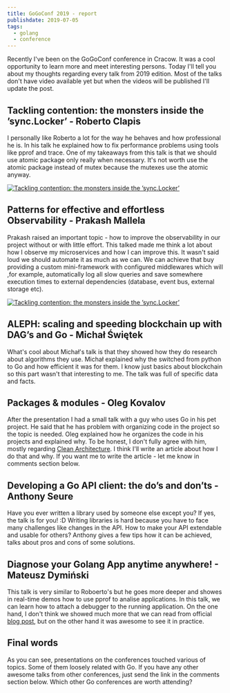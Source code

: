 ```yaml
---
title: GoGoConf 2019 - report
publishdate: 2019-07-05
tags:
  - golang
  - conference
---
```

Recently I've been on the GoGoConf conference in Cracow. It was a cool opportunity to learn more and meet interesting persons. Today I'll tell you about my thoughts regarding every talk from 2019 edition. Most of the talks don't have video available yet but when the videos will be published I'll update the post.

## Tackling contention: the monsters inside the ’sync.Locker’ - Roberto Clapis

I personally like Roberto a lot for the way he behaves and how professional he is. In his talk he explained how to fix performance problems using tools like pprof and trace. One of my takeaways from this talk is that we should use atomic package only really when necessary. It's not worth use the atomic package instead of mutex because the mutexes use the atomic anyway.

[![Tackling contention: the monsters inside the ’sync.Locker’](https://img.youtube.com/vi/ok4NEfqAXb0/0.jpg)](https://www.youtube.com/watch?v=ok4NEfqAXb0)

## Patterns for effective and effortless Observability - Prakash Mallela

Prakash raised an important topic - how to improve the observability in our project without or with little effort. This talked made me think a lot about how I observe my microservices and how I can improve this. It wasn't said loud we should automate it as much as we can. We can achieve that buy providing a custom mini-framework with configured middlewares which will ,for example, automatically log all slow queries and save somewhere execution times to external dependencies (database, event bus, external storage etc).

[![Tackling contention: the monsters inside the ’sync.Locker’](https://img.youtube.com/vi/fwrqVwuQE10/0.jpg)](https://www.youtube.com/watch?v=fwrqVwuQE10)

## ALEPH: scaling and speeding blockchain up with DAG’s and Go - Michał Świętek

What's cool about Michał's talk is that they showed how they do research about algorithms they use. Michał explained why the switched from python to Go and how efficient it was for them. I know just basics about blockchain so this part wasn't that interesting to me. The talk was full of specific data and facts.

## Packages & modules - Oleg Kovalov

After the presentation I had a small talk with a guy who uses Go in his pet project. He said that he has problem with organizing code in the project so the topic is needed. Oleg explained how he organizes the code in his projects and explained why. To be honest, I don't fully agree with him, mostly regarding [Clean Architecture](https://www.amazon.com/Clean-Architecture-Craftsmans-Software-Structure/dp/0134494164). I think I'll write an article about how I do that and why. If you want me to write the article - let me know in comments section below.

## Developing a Go API client: the do’s and don’ts - Anthony Seure

Have you ever written a library used by someone else except you? If yes, the talk is for you! :D Writing libraries is hard because you have to face many challenges like changes in the API. How to make your API extendable and usable for others? Anthony gives a few tips how it can be achieved, talks about pros and cons of some solutions.

## Diagnose your Golang App anytime anywhere! - Mateusz Dymiński

This talk is very similar to Roboerto's but he goes more deeper and showes in real-time demos how to use pprof to analise applications. In this talk, we can learn how to attach a debugger to the running application. On the one hand, I don't think we showed much more that we can read from official [blog post](https://blog.golang.org/profiling-go-programs), but on the other hand it was awesome to see it in practice.

## Final words

As you can see, presentations on the conferences touched various of topics. Some of them loosely related with Go. If you have any other awesome talks from other conferences, just send the link in the comments section below. Which other Go conferences are worth attending?
